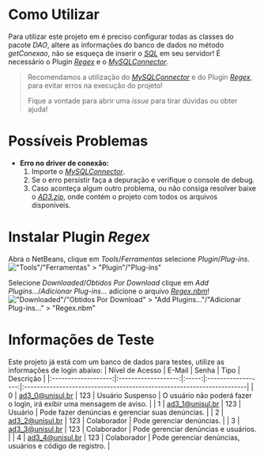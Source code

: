 

# Como Utilizar
Para utilizar este projeto em é preciso configurar todas as classes do pacote *DAO*, altere as informações do banco de dados no método *getConexao*, não se esqueça de inserir o *[SQL](https://github.com/MateusOFCZ/AD3/blob/main/Adicionais/SQL.sql)* em seu servidor!
É necessário o Plugin [*Regex*](https://github.com/MateusOFCZ/AD3/blob/main/Adicionais/Regex.nbm) e o [*MySQLConnector*](https://github.com/MateusOFCZ/AD3/raw/main/Adicionais/mysql-connector-java-8.0.22.jar).
> Recomendamos a utilização do [*MySQLConnector*](https://github.com/MateusOFCZ/AD3/raw/main/Adicionais/mysql-connector-java-8.0.22.jar) e do Plugin [*Regex*](https://github.com/MateusOFCZ/AD3/blob/main/Adicionais/Regex.nbm), para evitar erros na execução do projeto!
> 
> Fique a vontade para abrir uma *issue* para tirar dúvidas ou obter ajuda!

# Possíveis Problemas
 - **Erro no driver de conexão:**
	 1. Importe o *[*MySQLConnector*](https://github.com/MateusOFCZ/AD3/raw/main/Adicionais/mysql-connector-java-8.0.22.jar)*.
	 2. Se o erro persistir faça a depuração e verifique o console de debug.
	 3. Caso aconteça algum outro problema, ou não consiga resolver baixe o [*AD3.zip*](https://github.com/MateusOFCZ/AD3/raw/main/Adicionais/AD3.zip), onde contém o projeto com todos os arquivos disponíveis.

# Instalar Plugin *Regex*
Abra o NetBeans, clique em *Tools*/*Ferramentas* selecione *Plugin*/*Plug-ins*.
!["Tools"/"Ferramentas" > "Plugin"/"Plug-ins"](https://i.imgur.com/HgOzFo0.png)

Selecione *Downloaded*/*Obtidos Por Download* clique em *Add Plugins...*/*Adicionar Plug-ins...* adicione o arquivo [*Regex.nbm*](https://github.com/MateusOFCZ/AD3/blob/main/Adicionais/Regex.nbm)!
!["Downloaded"/"Obtidos Por Download" > "Add Plugins..."/"Adicionar Plug-ins..." > "Regex.nbm"](https://i.imgur.com/v1JYg5F.png)

# Informações de Teste
Este projeto já está com um banco de dados para testes, utilize as informações de login abaixo:
|   Nível de Acesso   |       E-Mail        | Senha |        Tipo        |                               Descrição                               |
|:-------------------:|:-------------------:|:-----:|:------------------:|:----------------------------------------------------------------------|
|          0          |    ad3_0@unisul.br  |  123  |  Usuário Suspenso  | O usuário não poderá fazer o login, irá exibir uma mensagem de aviso. |
|          1          |    ad3_1@unisul.br  |  123  |       Usuário      |            Pode fazer denúncias e gerenciar suas denúncias.           |
|          2          |    ad3_2@unisul.br  |  123  |     Colaborador    |                     Pode gerenciar denúncias.                         |
|          3          |    ad3_3@unisul.br  |  123  |     Colaborador    |                  Pode gerenciar denúncias e usuários.                 |
|          4          |    ad3_4@unisul.br  |  123  |     Colaborador    |        Pode gerenciar denúncias, usuários e código de registro.       |
